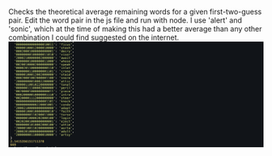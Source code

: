 Checks the theoretical average remaining words for a given first-two-guess pair. Edit the word pair in the js file and run with node. I use 'alert' and 'sonic', which at the time of making this had a better average than any other combination I could find suggested on the internet.
![terminal screenshot](terminal.png "output")
